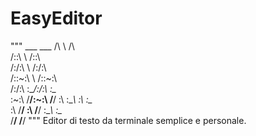 # EasyEditor

"""
        ___          ___
       /\  \        /\  \
      /::\  \      /::\  \
     /:/\:\  \    /:/\:\  \
    /::\~\:\  \  /::\~\:\  \
   /:/\:\ \:\__\/:/\:\ \:\__\
   \:\~\:\ \/__/\:\~\:\ \/__/
    \:\ \:\__\   \:\ \:\__\
     \:\ \/__/    \:\ \/__/
      \:\__\       \:\__\
       \/__/        \/__/
"""
Editor di testo da terminale semplice e personale.

